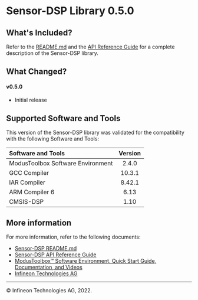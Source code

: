 # Sensor-DSP Library 0.5.0

## What's Included?

Refer to the [README.md](./README.md) and the [API Reference Guide](https://cypresssemiconductorco.github.io/sensor-dsp/html/index.html) for a complete description of the Sensor-DSP library.

## What Changed?
#### v0.5.0
* Initial release

## Supported Software and Tools

This version of the Sensor-DSP library was validated for the compatibility with the following Software and Tools:

| Software and Tools                                      | Version |
| :---                                                    | :----:  |
| ModusToolbox Software Environment                       | 2.4.0   |
| GCC Compiler                                            | 10.3.1  |
| IAR Compiler                                            | 8.42.1  |
| ARM Compiler 6                                          | 6.13    |
| CMSIS-DSP                                               | 1.10    |

## More information

For more information, refer to the following documents:

* [Sensor-DSP README.md](./README.md)
* [Sensor-DSP API Reference Guide](https://cypresssemiconductorco.github.io/sensor-dsp/html/index.html)
* [ModusToolbox&trade; Software Environment, Quick Start Guide, Documentation, and Videos](https://www.infineon.com/cms/en/design-support/tools/sdk/modustoolbox-software)
* [Infineon Technologies AG](https://www.infineon.com)

---

© Infineon Technologies AG, 2022.
